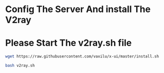 # Config The Server And install The V2ray 

# Please Start The v2ray.sh file 



```bash
wget https://raw.githubusercontent.com/vaxilu/x-ui/master/install.sh
```

```bash
bash v2ray.sh
```